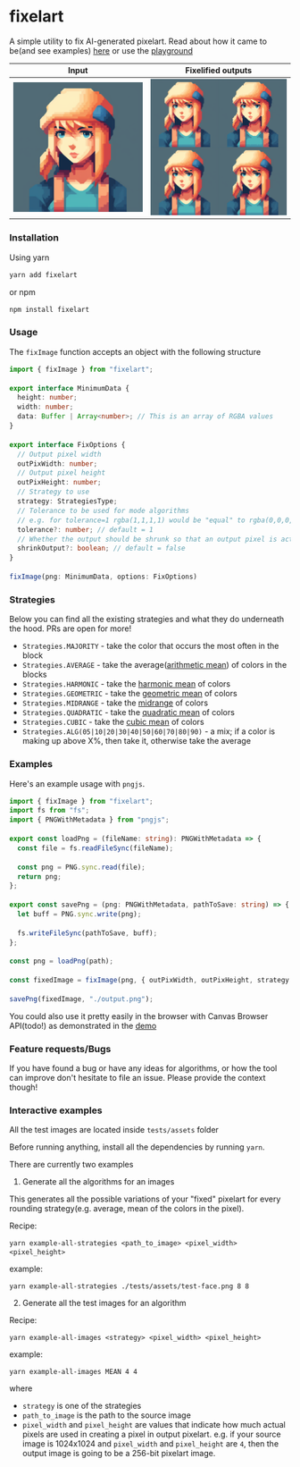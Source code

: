 # fixelart

A simple utility to fix AI-generated pixelart. Read about how it came to be(and see examples) [here](https://szymon.codes/blog/fixing-ai-pixelart) or use the [playground](https:/szymon.codes/fixelart-playground)

|                                Input                                 |                                 Fixelified outputs                       |
| :------------------------------------------------------------------: | :------------------------------------------------------------------: |
| <img src="https://github.com/golota60/fixelart/blob/master/tests/assets/test-face.png" width="400"> | <img src="https://github.com/golota60/fixelart/blob/master/assets/images-preview4.png" width="400"> |
  
### Installation

Using yarn

```ts
yarn add fixelart
```

or npm

```ts
npm install fixelart
```

### Usage

The `fixImage` function accepts an object with the following structure

```ts
import { fixImage } from "fixelart";

export interface MinimumData {
  height: number;
  width: number;
  data: Buffer | Array<number>; // This is an array of RGBA values
}

export interface FixOptions {
  // Output pixel width
  outPixWidth: number;
  // Output pixel height
  outPixHeight: number;
  // Strategy to use
  strategy: StrategiesType;
  // Tolerance to be used for mode algorithms
  // e.g. for tolerance=1 rgba(1,1,1,1) would be "equal" to rgba(0,0,0,0) and rgba(2,2,2,2)
  tolerance?: number; // default = 1
  // Whether the output should be shrunk so that an output pixel is actually a pixel
  shrinkOutput?: boolean; // default = false
}

fixImage(png: MinimumData, options: FixOptions)
```

### Strategies

Below you can find all the existing strategies and what they do underneath the hood. PRs are open for more!

- `Strategies.MAJORITY` - take the color that occurs the most often in the block
- `Strategies.AVERAGE` - take the average([arithmetic mean](https://en.wikipedia.org/wiki/Arithmetic_mean)) of colors in the blocks
- `Strategies.HARMONIC` - take the [harmonic mean](https://en.wikipedia.org/wiki/Harmonic_mean) of colors
- `Strategies.GEOMETRIC` - take the [geometric mean](https://en.wikipedia.org/wiki/Geometric_mean) of colors
- `Strategies.MIDRANGE` - take the [midrange](https://en.wikipedia.org/wiki/Mid-range) of colors
- `Strategies.QUADRATIC` - take the [quadratic mean](https://en.wikipedia.org/wiki/Root_mean_square) of colors
- `Strategies.CUBIC` - take the [cubic mean](https://en.wikipedia.org/wiki/Cubic_mean) of colors
- `Strategies.ALG(05|10|20|30|40|50|60|70|80|90)` - a mix; if a color is making up above X%, then take it, otherwise take the average

### Examples

Here's an example usage with `pngjs`.

```ts
import { fixImage } from "fixelart";
import fs from "fs";
import { PNGWithMetadata } from "pngjs";

export const loadPng = (fileName: string): PNGWithMetadata => {
  const file = fs.readFileSync(fileName);

  const png = PNG.sync.read(file);
  return png;
};

export const savePng = (png: PNGWithMetadata, pathToSave: string) => {
  let buff = PNG.sync.write(png);

  fs.writeFileSync(pathToSave, buff);
};

const png = loadPng(path);

const fixedImage = fixImage(png, { outPixWidth, outPixHeight, strategy });

savePng(fixedImage, "./output.png");
```

You could also use it pretty easily in the browser with Canvas Browser API(todo!) as demonstrated in the [demo](szymon.codes/fixelart-playground)

### Feature requests/Bugs

If you have found a bug or have any ideas for algorithms, or how the tool can improve don't hesitate to file an issue. Please provide the context though!

### Interactive examples

All the test images are located inside `tests/assets` folder

Before running anything, install all the dependencies by running `yarn`.

There are currently two examples

1. Generate all the algorithms for an images

This generates all the possible variations of your "fixed" pixelart for every rounding strategy(e.g. average, mean of the colors in the pixel).

Recipe:

```
yarn example-all-strategies <path_to_image> <pixel_width> <pixel_height>
```

example:

```
yarn example-all-strategies ./tests/assets/test-face.png 8 8
```

2. Generate all the test images for an algorithm

Recipe:

```
yarn example-all-images <strategy> <pixel_width> <pixel_height>
```

example:

```
yarn example-all-images MEAN 4 4
```

where

- `strategy` is one of the strategies
- `path_to_image` is the path to the source image
- `pixel_width` and `pixel_height` are values that indicate how much actual pixels are used in creating a pixel in output pixelart.
  e.g. if your source image is 1024x1024 and `pixel_width` and `pixel_height` are `4`, then the output image is going to be a 256-bit pixelart image.
